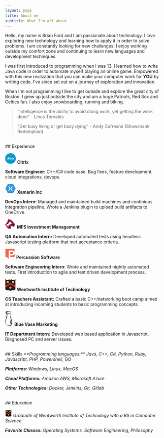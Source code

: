 ```yaml
---
layout: page
title: About me
subtitle: What I'm all about
---
```


Hello, my name is Brian Ford and I am passionate about technology. I love exploring new technology and learning how to apply it in order to solve problems. I am constantly looking for new challenges. I enjoy working outside my comfort zone and continuing to learn new languages and development techniques.

I was first introduced to programming when I was 13. I learned how to write Java code in order to automate myself playing an online game. Empowered with this new realization that you can make your computer work for **YOU** by writing code. I've since set out on a journey of exploration and innovation.
 
When I'm not programming I like to get outside and explore the great city of Boston. I grew up just outside the city and am a huge Patriots, Red Sox and Celtics fan. I also enjoy snowboarding, running and biking.


>"Intelligence is the ability to avoid doing work, yet getting the work done"
>\- Linus Torvalds
>
>"Get busy living or get busy dying"
>\- Andy Dufresne (Shawshank Redemption)

<br />
## Experience

![Citrix Logo](img/citrix.png) **Citrix**

**Software Engineer:** C++/C# code base. Bug fixes, feature development, cloud integrations, devops.

![Xamarin Logo](img/xamarin.png) **Xamarin Inc**

**DevOps Intern:** Managed and maintained build machines and continious integration pipeline. Wrote a Jenkins plugin to upload build artifacts to OneDrive.

![MFS Logo](img/mfs.png) **MFS Investment Management**

**QA Automation Intern:** Developed automated tests using headless Javascript testing platform that met acceptance criteria.

![Percussion Logo](img/percussion.png) **Percussion Software**

**Software Engineering Intern:** Wrote and maintained nightly automated tests. First introduction to agile and test driven development process.

![Wentworth Logo](img/wit2.jpg) **Wentworth Institute of Technology**

**CS Teachers Assistant:** Crafted a basic C++/networking boot camp aimed at introducing incoming students to basic programming concepts.

![Bluevase Logo](img/bluevase.jpg) **Blue Vase Marketing**

**IT Department Intern:** Developed web based application in Javascript. Diagnosed PC and server issues.

<br />
## Skills
<i class="fa fa-code" /> **Programming languages:** Java, C++, C#, Python, Ruby, Javascript, PHP, Powershell, GO

<i class="fa fa-cubes" /> **Platforms:** Windows, Linux, MacOS

<i class="fa fa-cloud" /> **Cloud Platforms:** Amazon AWS, Microsoft Azure

<i class="fa fa-briefcase" /> **Other Technologies:** Docker, Jenkins, Git, Gitlab

<br />
## Education

![Wentworth Institute of Technology](img/wit.png) Graduate of Wentworth Institute of Technology with a BS in Computer Science

<i class="fa fa-pencil" /> **Favorite Classes:** Operating Systems, Software Engineering, Philosophy 